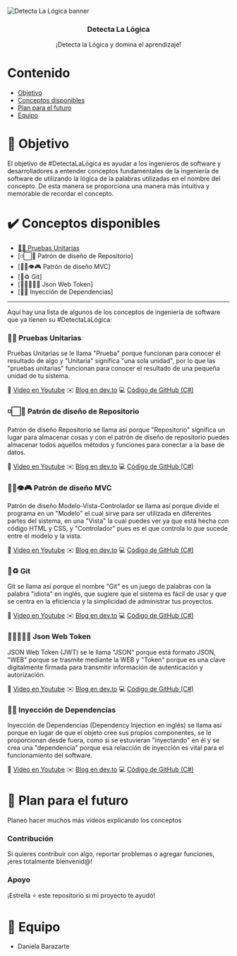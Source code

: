 ![Detecta La Lógica banner](https://imgur.com/5MB7iQu)

<h3 align="center">Detecta La Lógica</h3>
<p align="center">
  ¡Detecta la Lógica y domina el aprendizaje!
</p>


# Contenido
- [Objetivo](#🎯-Objetivo)
- [Conceptos disponibles](#✔️-Conceptos-disponibles)
- [Plan para el futuro](#🌱-Plan-para-el-futuro)
- [Equipo](#👩-Equipo)

# 🎯 Objetivo
El objetivo de #DetectaLaLógica es ayudar a los ingenieros de software y desarrolladores a entender conceptos fundamentales de la ingeniería de software de utilizando la lógica de la palabras utilizadas en el nombre del concepto. De esta manera se proporciona una manera más intuitiva y memorable de recordar el concepto.


# ✔️ Conceptos disponibles
- [📝🥽 Pruebas Unitarias](#📝🥽-Pruebas-Unitarias)
- [◽⬜💽 Patrón de diseño de Repositorio]
- [💃🏼👁️🎮 Patrón de diseño MVC]
- [💾♻️ Git]
- [🙋🏼‍♂️🌐🔐 Json Web Token]
- [💉🤝 Inyección de Dependencias]

---

Aquí hay una lista de algunos de los conceptos de ingeniería de software que ya tienen su #DetectaLaLógica:

### 📝🥽 Pruebas Unitarias
Pruebas Unitarias se le llama "Prueba" porque funcionan para conocer el resultado de algo y "Unitaria" significa "una sola unidad", por lo que las "pruebas unitarias" funcionan para conocer el resultado de una pequeña unidad de tu sistema.

📼 [Video en Youtube](https://youtu.be/znzcpBjNqK0)
✉️ [Blog en dev.to](https://dev.to/danielabarazarte/pruebas-unitarias-explicacion-completa-c-y-net-5294)
💻 [Código de GitHub (C#)]()

### ◽⬜💽 Patrón de diseño de Repositorio
Patrón de diseño Repositorio se llama así porque "Repositorio" significa un lugar para almacenar cosas y con el patrón de diseño de repositorio puedes almacenar todos aquellos métodos y funciones para conectar a la base de datos.

📼 [Video en Youtube](https://youtu.be/b2tPRbQJing)
✉️ [Blog en dev.to](https://dev.to/danielabarazarte/patron-de-diseno-repositorio-explicacion-completa-y-simple-622)
💻 [Código de GitHub (C#)]()


### 💃🏼👁️🎮 Patrón de diseño MVC
Patrón de diseño Modelo-Vista-Controlador se llama así porque divide el programa en un "Modelo" el cual sirve para ser utilizada en diferentes partes del sistema, en una "Vista" la cual puedes ver ya que está hecha con código HTML y CSS, y "Controlador" pues es el que controla lo que sucede entre el modelo y la vista.

📼 [Video en Youtube](https://youtu.be/hFX-D368LuQ)
✉️ [Blog en dev.to]()
💻 [Código de GitHub (C#)]()


### 💾♻️ Git
Git se llama así porque el nombre "Git" es un juego de palabras con la palabra "idiota" en inglés, que sugiere que el sistema es fácil de usar y que se centra en la eficiencia y la simplicidad de administrar tus proyectos.

📼 [Video en Youtube](https://youtu.be/bjUDKkQTOt8)
✉️ [Blog en dev.to]()
💻 [Código de GitHub (C#)]()


### 🙋🏼‍♂️🌐🔐 Json Web Token
JSON Web Token (JWT) se le llama "JSON" porque está formato JSON, "WEB" porque se trasmite mediante la WEB y "Token" porque es una clave digitalmente firmada para transmitir información de autenticación y autorización.

📼 [Video en Youtube](https://youtu.be/Sz4acLjFvrU)
✉️ [Blog en dev.to]()
💻 [Código de GitHub (C#)]()


### 💉🤝 Inyección de Dependencias
Inyección de Dependencias (Dependency Injection en inglés) se llama así porque en lugar de que el objeto cree sus propios componentes, se le proporcionan desde fuera, como si se estuvieran "inyectando" en él y se crea una "dependencia" porque esa relacción de inyección es vital para el funcionamiento del software.

📼 [Video en Youtube](https://youtu.be/Sz4acLjFvrU)
✉️ [Blog en dev.to]()
💻 [Código de GitHub (C#)]()

# 🌱 Plan para el futuro

Planeo hacer muchos más vídeos explicando los conceptos

### Contribución

Si quieres contribuir con algo, reportar problemas o agregar funciones, ¡eres totalmente bienvenid@!

### Apoyo
¡Estrella ⭐ este repositorio si mi proyecto te ayudó!


# 👩 Equipo
- Daniela Barazarte
